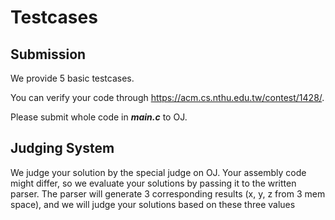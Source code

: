 # Testcases

## Submission

We provide 5 basic testcases.

You can verify your code through <https://acm.cs.nthu.edu.tw/contest/1428/>.

Please submit whole code in ***main.c*** to OJ.

## Judging System

We judge your solution by the special judge on OJ. Your assembly code might differ, so we evaluate your solutions by passing it to the written parser. The parser will generate 3 corresponding results (x, y, z from 3 mem space), and we will judge your solutions based on these three values